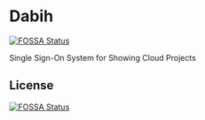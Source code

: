# Dabih
[![FOSSA Status](https://app.fossa.io/api/projects/git%2Bgithub.com%2FShowingCloud%2FDabih.svg?type=shield)](https://app.fossa.io/projects/git%2Bgithub.com%2FShowingCloud%2FDabih?ref=badge_shield)

Single Sign-On System for Showing Cloud Projects


## License
[![FOSSA Status](https://app.fossa.io/api/projects/git%2Bgithub.com%2FShowingCloud%2FDabih.svg?type=large)](https://app.fossa.io/projects/git%2Bgithub.com%2FShowingCloud%2FDabih?ref=badge_large)